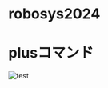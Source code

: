 # robosys2024
# plusコマンド
![test](http://github.com/shutatsukui/robosys2024/actions/workflows/test.yml/badge.svg)
